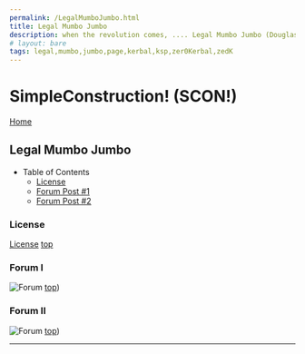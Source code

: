 ```yaml
---
permalink: /LegalMumboJumbo.html
title: Legal Mumbo Jumbo
description: when the revolution comes, .... Legal Mumbo Jumbo (Douglas Adams)
# layout: bare
tags: legal,mumbo,jumbo,page,kerbal,ksp,zer0Kerbal,zedK
---
```


<!--
LegalMumboJumbo.md v1.0.5.0
SimpleConstruction! (SCON!)
created: 01 Feb 2022
updated: 30 Apr 2022
-->

<script src="https://kit.fontawesome.com/0ea5493613.js" crossorigin="anonymous"></script>
<i class="fa fa-gear fa-spin fa-3x" style="color: firebrick"></i>

# SimpleConstruction! (SCON!)

[Home](/index.md)

## Legal Mumbo Jumbo

* Table of Contents
  * [License](#License)
  * [Forum Post #1](#Forum-I)
  * [Forum Post #2](#Forum-II)

### License

[License](./LegalMumboJumbo/License.md)
[top](#Table-of-Contents)

### Forum I

![Forum](./LegalMumboJumbo/FORUM-01.png)
[top](#Table-of-Contents))

### Forum II

![Forum](./LegalMumboJumbo/FORUM-02.png)
[top](#Table-of-Contents))

---

<!-- this file CC BY-ND 4.0 by zer0Kerbal -->
